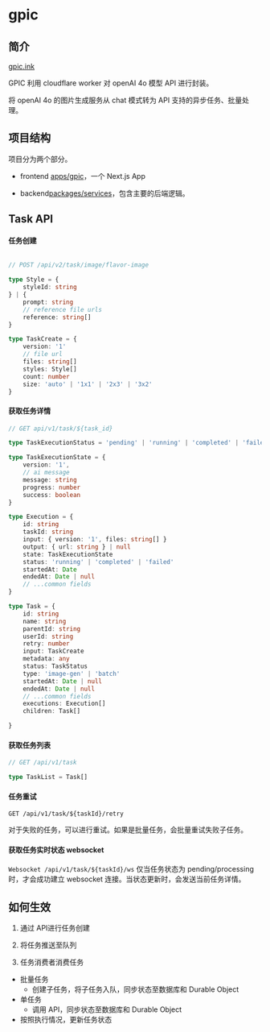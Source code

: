 # gpic

## 简介

[gpic.ink](https://gpic.ink)

GPIC 利用 cloudflare worker 对 openAI 4o 模型 API 进行封装。

将 openAI 4o 的图片生成服务从 chat 模式转为 API 支持的异步任务、批量处理。

## 项目结构

项目分为两个部分。

- frontend [apps/gpic](apps/gpic)，一个 Next.js App

- backend[packages/services](packages/services)，包含主要的后端逻辑。

## Task API

#### 任务创建
```ts

// POST /api/v2/task/image/flavor-image

type Style = {
    styleId: string
} | {
    prompt: string
    // reference file urls
    reference: string[]
}

type TaskCreate = {
    version: '1'
    // file url
    files: string[]
    styles: Style[]
    count: number
    size: 'auto' | '1x1' | '2x3' | '3x2'
}
```

#### 获取任务详情
```ts
// GET api/v1/task/${task_id}

type TaskExecutionStatus = 'pending' | 'running' | 'completed' | 'failed'

type TaskExecutionState = {
    version: '1',
    // ai message
    message: string
    progress: number
    success: boolean
}

type Execution = {
    id: string
    taskId: string
    input: { version: '1', files: string[] }
    output: { url: string } | null
    state: TaskExecutionState
    status: 'running' | 'completed' | 'failed'
    startedAt: Date
    endedAt: Date | null
    // ...common fields
}

type Task = {
    id: string
    name: string
    parentId: string
    userId: string
    retry: number
    input: TaskCreate
    metadata: any
    status: TaskStatus
    type: 'image-gen' | 'batch'
    startedAt: Date | null
    endedAt: Date | null
    // ...common fields
    executions: Execution[]
    children: Task[]

}
```


#### 获取任务列表
```ts
// GET /api/v1/task

type TaskList = Task[]
```


#### 任务重试
`GET /api/v1/task/${taskId}/retry`

对于失败的任务，可以进行重试。如果是批量任务，会批量重试失败子任务。

#### 获取任务实时状态 websocket
`Websocket /api/v1/task/${taskId}/ws`
仅当任务状态为 pending/processing 时，才会成功建立 websocket 连接。当状态更新时，会发送当前任务详情。



## 如何生效

1. 通过 API进行任务创建

2. 将任务推送至队列

3. 任务消费者消费任务
- 批量任务
  - 创建子任务，将子任务入队，同步状态至数据库和 Durable Object
- 单任务
  - 调用 API，同步状态至数据库和 Durable Object
- 按照执行情况，更新任务状态